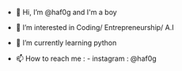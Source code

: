 - 👋 Hi, I’m @haf0g and I'm a boy
- 👀 I’m interested in Coding/ Entrepreneurship/ A.I
- 🌱 I’m currently learning python

- 📫 How to reach me : - instagram : @haf0g 

<!---
haf0g/haf0g is a ✨ special ✨ repository because its `README.md` (this file) appears on your GitHub profile.
You can click the Preview link to take a look at your changes.
--->
